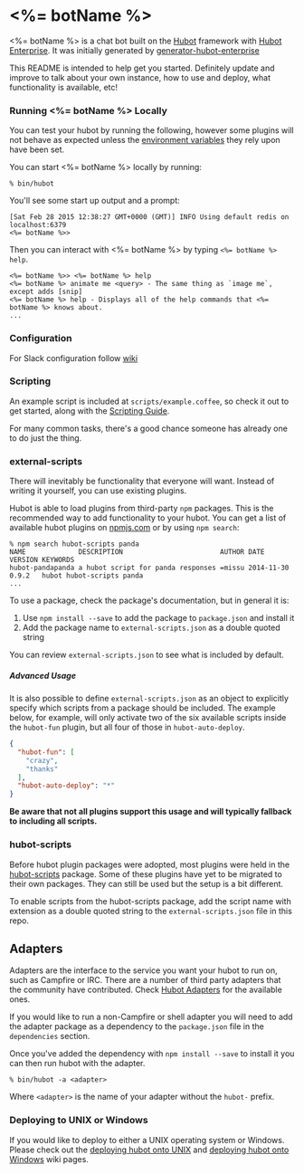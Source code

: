 # <%= botName %>

<%= botName %> is a chat bot built on the [Hubot][hubot] framework with
[Hubot Enterprise](http://github.com/eedevios/hubot-enterprise).
It was initially generated by [generator-hubot-enterprise](http://github.com/eedevops/generator-hubot-enterprise)

This README is intended to help get you started. Definitely update and improve
to talk about your own instance, how to use and deploy, what functionality is
available, etc!


[hubot]: http://hubot.github.com
[hubot-enterprise]: http://github.com/eedevops/hubot-enterprise
[generator-hubot-enterprise]: https://github.com/eedevops/generator-hubot-enterprise

### Running <%= botName %> Locally

You can test your hubot by running the following, however some plugins will not
behave as expected unless the [environment variables](#configuration) they rely
upon have been set.

You can start <%= botName %> locally by running:

    % bin/hubot

You'll see some start up output and a prompt:

    [Sat Feb 28 2015 12:38:27 GMT+0000 (GMT)] INFO Using default redis on localhost:6379
    <%= botName %>>

Then you can interact with <%= botName %> by typing `<%= botName %> help`.

    <%= botName %>> <%= botName %> help
    <%= botName %> animate me <query> - The same thing as `image me`, except adds [snip]
    <%= botName %> help - Displays all of the help commands that <%= botName %> knows about.
    ...

### Configuration

For Slack configuration follow [wiki](https://github.com/eedevops/hubot-enterprise/wiki/slack#app-configuration)

### Scripting

An example script is included at `scripts/example.coffee`, so check it out to
get started, along with the [Scripting Guide][scripting-docs].

For many common tasks, there's a good chance someone has already one to do just
the thing.

[scripting-docs]: https://github.com/github/hubot/blob/master/docs/scripting.md
[hubot enterprise scripting]: https://github.com/eedevops/hubot-enterprise/wiki

### external-scripts

There will inevitably be functionality that everyone will want. Instead of
writing it yourself, you can use existing plugins.

Hubot is able to load plugins from third-party `npm` packages. This is the
recommended way to add functionality to your hubot. You can get a list of
available hubot plugins on [npmjs.com][npmjs] or by using `npm search`:

    % npm search hubot-scripts panda
    NAME             DESCRIPTION                        AUTHOR DATE       VERSION KEYWORDS
    hubot-pandapanda a hubot script for panda responses =missu 2014-11-30 0.9.2   hubot hubot-scripts panda
    ...


To use a package, check the package's documentation, but in general it is:

1. Use `npm install --save` to add the package to `package.json` and install it
2. Add the package name to `external-scripts.json` as a double quoted string

You can review `external-scripts.json` to see what is included by default.

##### Advanced Usage

It is also possible to define `external-scripts.json` as an object to
explicitly specify which scripts from a package should be included. The example
below, for example, will only activate two of the six available scripts inside
the `hubot-fun` plugin, but all four of those in `hubot-auto-deploy`.

```json
{
  "hubot-fun": [
    "crazy",
    "thanks"
  ],
  "hubot-auto-deploy": "*"
}
```

**Be aware that not all plugins support this usage and will typically fallback
to including all scripts.**

[npmjs]: https://www.npmjs.com

### hubot-scripts

Before hubot plugin packages were adopted, most plugins were held in the
[hubot-scripts][hubot-scripts] package. Some of these plugins have yet to be
migrated to their own packages. They can still be used but the setup is a bit
different.

To enable scripts from the hubot-scripts package, add the script name with
extension as a double quoted string to the `external-scripts.json` file in this
repo.

[hubot-scripts]: https://github.com/github/hubot-scripts


## Adapters

Adapters are the interface to the service you want your hubot to run on, such
as Campfire or IRC. There are a number of third party adapters that the
community have contributed. Check [Hubot Adapters][hubot-adapters] for the
available ones.

If you would like to run a non-Campfire or shell adapter you will need to add
the adapter package as a dependency to the `package.json` file in the
`dependencies` section.

Once you've added the dependency with `npm install --save` to install it you
can then run hubot with the adapter.

    % bin/hubot -a <adapter>

Where `<adapter>` is the name of your adapter without the `hubot-` prefix.

[hubot-adapters]: https://github.com/github/hubot/blob/master/docs/adapters.md

### Deploying to UNIX or Windows

If you would like to deploy to either a UNIX operating system or Windows.
Please check out the [deploying hubot onto UNIX][deploy-unix] and [deploying
hubot onto Windows][deploy-windows] wiki pages.

[deploy-unix]: https://github.com/github/hubot/blob/master/docs/deploying/unix.md
[deploy-windows]: https://github.com/github/hubot/blob/master/docs/deploying/windows.md
